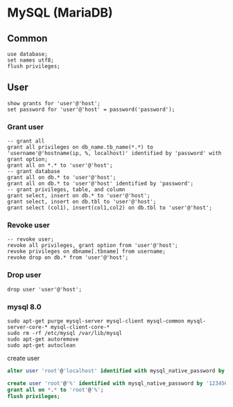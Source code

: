 # MySQL (MariaDB)

## Common

    use database;
    set names utf8;
    flush privileges;

## User

    show grants for 'user'@'host';
    set password for 'user'@'host' = password('password');

### Grant user

    -- grant all
    grant all privileges on db_name.tb_name(*.*) to 'username'@'hostname(ip, %, localhost)' identified by 'password' with grant option;
    grant all on *.* to 'user'@'host';
    -- grant database
    grant all on db.* to 'user'@'host';
    grant all on db.* to 'user'@'host' identified by 'password';
    -- grant privileges, table, and column
    grant select, insert on db.* to 'user'@'host';
    grant select, insert on db.tbl to 'user'@'host';
    grant select (col1), insert(col1,col2) on db.tbl to 'user'@'host';

### Revoke user

    -- revoke user;
    revoke all privileges, grant option from 'user'@'host';
    revoke privileges on dbname[.tbname] from username;
    revoke drop on db.* from 'user'@'host';

### Drop user
    drop user 'user'@'host';

### mysql 8.0
``` shell
sudo apt-get purge mysql-server mysql-client mysql-common mysql-server-core-* mysql-client-core-*
sudo rm -rf /etc/mysql /var/lib/mysql
sudo apt-get autoremove
sudo apt-get autoclean
```

create user

``` sql
alter user 'root'@'localhost' identified with mysql_native_password by '123456';

create user 'root'@'%' identified with mysql_native_password by '123456';
grant all on *.* to 'root'@'%';
flush privileges;
```